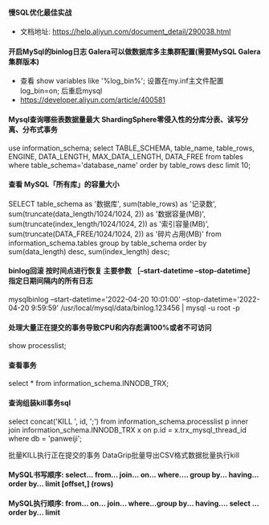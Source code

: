 #### 慢SQL优化最佳实战

- 文档地址: https://help.aliyun.com/document_detail/290038.html

#### 开启MySql的binlog日志   Galera可以做数据库多主集群配置(需要MySQL Galera集群版本)

- 查看 show variables like '%log_bin%'; 设置在my.inf主文件配置 log_bin=on; 后重启mysql
- https://developer.aliyun.com/article/400581

#### Mysql查询哪些表数据量最大  ShardingSphere零侵入性的分库分表、读写分离、分布式事务

use information_schema;
select TABLE_SCHEMA, table_name, table_rows, ENGINE, DATA_LENGTH, MAX_DATA_LENGTH, DATA_FREE
from tables
where table_schema='database_name'
order by table_rows desc
limit 10;

#### 查看 MySQL「所有库」的容量大小

SELECT
table_schema as '数据库',
sum(table_rows) as '记录数',
sum(truncate(data_length/1024/1024, 2)) as '数据容量(MB)',
sum(truncate(index_length/1024/1024, 2)) as '索引容量(MB)',
sum(truncate(DATA_FREE/1024/1024, 2)) as '碎片占用(MB)'
from information_schema.tables
group by table_schema
order by sum(data_length) desc, sum(index_length) desc;

#### binlog回滚 按时间点进行恢复 主要参数 ［–start-datetime –stop-datetime］ 指定日期间隔内的所有日志

mysqlbinlog –start-datetime='2022-04-20 10:01:00' –stop-datetime='2022-04-20 9:59:59'
/usr/local/mysql/data/binlog.123456 | mysql -u root -p

#### 处理大量正在提交的事务导致CPU和内存彪满100%或者不可访问

show processlist;

#### 查看事务

select * from information_schema.INNODB_TRX;

#### 查询组装kill事务sql

select concat('KILL ', id, ';')
from information_schema.processlist p
inner join information_schema.INNODB_TRX x on p.id = x.trx_mysql_thread_id
where db = 'panweiji';

批量KILL执行正在提交的事务
DataGrip批量导出CSV格式数据批量执行kill


####  MySQL书写顺序: select... from... join... on... where.... group by... having... order by... limit [offset,] (rows)
####  MySQL执行顺序: from...  on... join... where...group by... having.... select ... order by... limit